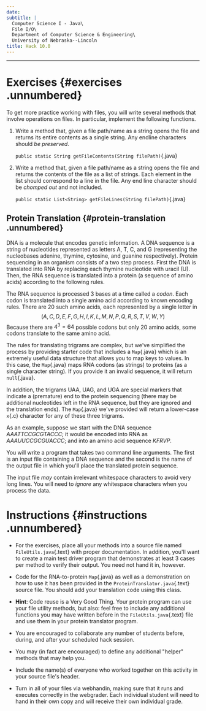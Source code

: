 ```yaml
---
date:  
subtitle: |
  Computer Science I - Java\
  File I/O\
  Department of Computer Science & Engineering\
  University of Nebraska--Lincoln
title: Hack 10.0
---
```


------------------------------------------------------------------------

# Exercises {#exercises .unnumbered}

To get more practice working with files, you will write several methods
that involve operations on files. In particular, implement the following
functions.

1.  Write a method that, given a file path/name as a string opens the
    file and returns its entire contents as a single string. Any endline
    characters should *be preserved*.

    `public static String getFileContents(String filePath)`{.java}

2.  Write a method that, given a file path/name as a string opens the
    file and returns the contents of the file as a list of strings. Each
    element in the list should correspond to a line in the file. Any end
    line character should be *chomped out* and not included.

    `public static List<String> getFileLines(String filePath)`{.java}

## Protein Translation {#protein-translation .unnumbered}

DNA is a molecule that encodes genetic information. A DNA sequence is a
string of nucleotides represented as letters A, T, C, and G
(representing the nucleobases adenine, thymine, cytosine, and guanine
respectively). Protein sequencing in an organism consists of a two step
process. First the DNA is translated into RNA by replacing each thymine
nucleotide with uracil (U). Then, the RNA sequence is translated into a
protein (a sequence of amino acids) according to the following rules.

The RNA sequence is processed 3 bases at a time called a *codon*. Each
codon is translated into a single amino acid according to known encoding
rules. There are 20 such amino acids, each represented by a single
letter in $$(A,C,D,E,F,G,H,I,K,L,M,N,P,Q,R,S,T,V,W,Y)$$ Because there
are $4^3 = 64$ possible codons but only 20 amino acids, some codons
translate to the same amino acid.

The rules for translating trigrams are complex, but we've simplified the
process by providing starter code that includes a `Map`{.java} which is
an extremely useful data structure that allows you to map keys to
values. In this case, the `Map`{.java} maps RNA codons (as strings) to
proteins (as a single character string). If you provide it an invalid
sequence, it will return `null`{.java}.

In addition, the trigrams UAA, UAG, and UGA are special markers that
indicate a (premature) end to the protein sequencing (there may be
additional nucleotides left in the RNA sequence, but they are ignored
and the translation ends). The `Map`{.java} we've provided will return a
lower-case `x`{.c} character for any of these three trigrams.

As an example, suppose we start with the DNA sequence $AAATTCCGCGTACCC$;
it would be encoded into RNA as $AAAUUCCGCGUACCC$; and into an amino
acid sequence $KFRVP$.

You will write a program that takes two command line arguments. The
first is an input file containing a DNA sequence and the second is the
name of the output file in which you'll place the translated protein
sequence.

The input file *may* contain irrelevant whitespace characters to avoid
very long lines. You will need to *ignore* any whitespace characters
when you process the data.

# Instructions {#instructions .unnumbered}

-   For the exercises, place all your methods into a source file named
    `FileUtils.java`{.text} with proper documentation. In addition,
    you'll want to create a main test driver program that demonstrates
    at least 3 cases per method to verify their output. You need not
    hand it in, however.

-   Code for the RNA-to-protein `Map`{.java} as well as a demonstration
    on how to use it has been provided in the
    `ProteinTranslator.java`{.text} source file. You should add your
    translation code using this class.

-   **Hint**: Code reuse is a Very Good Thing. Your protein program can
    use your file utility methods, but also: feel free to include any
    additional functions you may have written before in the
    `FileUtils.java`{.text} file and use them in your protein translator
    program.

-   You are encouraged to collaborate any number of students before,
    during, and after your scheduled hack session.

-   You may (in fact are encouraged) to define any additional "helper"
    methods that may help you.

-   Include the name(s) of everyone who worked together on this activity
    in your source file's header.

-   Turn in all of your files via webhandin, making sure that it runs
    and executes correctly in the webgrader. Each individual student
    will need to hand in their own copy and will receive their own
    individual grade.
